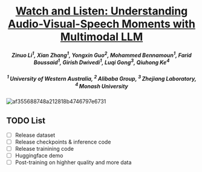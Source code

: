 <h1 align="center"> <a href="https://arxiv.org/pdf/2505.18110">Watch and Listen: Understanding Audio-Visual-Speech Moments with Multimodal LLM</a></h1>
<h5 align="center"> Zinuo Li<sup>1</sup>, Xian Zhang<sup>1</sup>, Yongxin Guo<sup>2</sup>, Mohammed Bennamoun<sup>1</sup>, Farid Boussaid<sup>1</sup>, Girish Dwivedi<sup>1</sup>, Luqi Gong<sup>3</sup>, Qiuhong Ke<sup>4</sup> </h5>
<h5 align="center">  <sup> 1 </sup>University of Western Australia, <sup> 2 </sup>Alibaba Group, <sup> 3 </sup>Zhejiang Laboratory, <sup> 4 </sup>Monash University </h5>

![af355688748a212818b4746797e6731](https://github.com/user-attachments/assets/fbc89818-b878-4efe-b72c-959f35db169e)

## TODO List
- [ ] Release dataset
- [ ] Release checkpoints & inference code
- [ ] Release trainining code
- [ ] Huggingface demo
- [ ] Post-training on highher quality and more data
